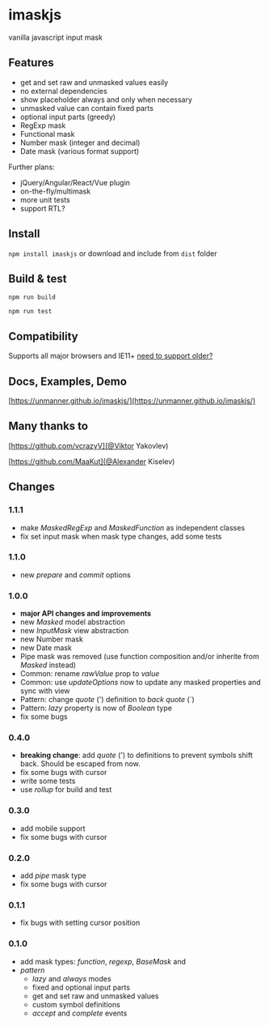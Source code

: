 # imaskjs
vanilla javascript input mask

## Features
* get and set raw and unmasked values easily
* no external dependencies
* show placeholder always and only when necessary
* unmasked value can contain fixed parts
* optional input parts (greedy)
* RegExp mask
* Functional mask
* Number mask (integer and decimal)
* Date mask (various format support)

Further plans:

* jQuery/Angular/React/Vue plugin
* on-the-fly/multimask
* more unit tests
* support RTL?

## Install
`npm install imaskjs` or download and include from `dist` folder

## Build & test
`npm run build`

`npm run test`

## Compatibility
Supports all major browsers and IE11+ [need to support older?](https://unmanner.github.io/imaskjs/guide.html#support-older)

## Docs, Examples, Demo
[https://unmanner.github.io/imaskjs/](https://unmanner.github.io/imaskjs/)

## Many thanks to
[https://github.com/vcrazyV](@Viktor Yakovlev)

[https://github.com/MaaKut](@Alexander Kiselev)

## Changes

### 1.1.1
* make _MaskedRegExp_ and _MaskedFunction_ as independent classes
* fix set input mask when mask type changes, add some tests

### 1.1.0
* new _prepare_ and _commit_ options

### 1.0.0
* **major API changes and improvements**
* new _Masked_ model abstraction
* new _InputMask_ view abstraction
* new Number mask
* new Date mask
* Pipe mask was removed (use function composition and/or inherite from _Masked_ instead)
* Common: rename _rawValue_ prop to _value_
* Common: use _updateOptions_ now to update any masked properties and sync with view
* Pattern: change _quote_ (') definition to _back quote_ (`)
* Pattern: _lazy_ property is now of _Boolean_ type
* fix some bugs

### 0.4.0
* **breaking change**: add _quote_ (') to definitions to prevent symbols shift back. Should be escaped from now.
* fix some bugs with cursor
* write some tests
* use _rollup_ for build and test

### 0.3.0
* add mobile support
* fix some bugs with cursor

### 0.2.0
* add _pipe_ mask type
* fix some bugs with cursor

### 0.1.1
* fix bugs with setting cursor position

### 0.1.0
* add mask types: _function_, _regexp_, _BaseMask_ and
* _pattern_
  * _lazy_ and _always_ modes
  * fixed and optional input parts
  * get and set raw and unmasked values
  * custom symbol definitions
  * _accept_ and _complete_ events
